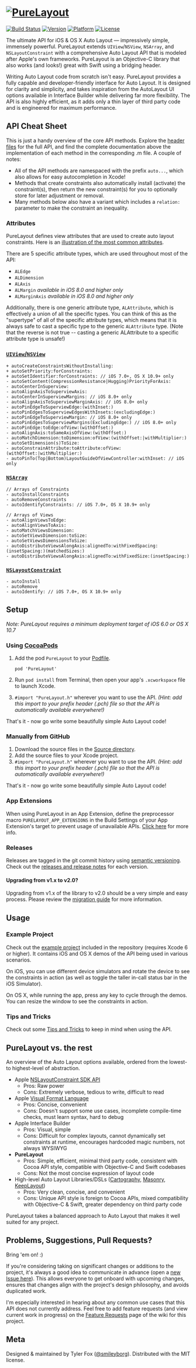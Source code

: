 # [![PureLayout](https://github.com/smileyborg/PureLayout/blob/master/Images/PureLayout.png?raw=true)](#)
[![Build Status](http://img.shields.io/travis/smileyborg/PureLayout.svg?style=flat)](https://travis-ci.org/smileyborg/PureLayout) [![Version](http://img.shields.io/cocoapods/v/PureLayout.svg?style=flat)](http://cocoapods.org/?q=PureLayout) [![Platform](http://img.shields.io/cocoapods/p/PureLayout.svg?style=flat)](http://cocoapods.org/?q=PureLayout) [![License](http://img.shields.io/cocoapods/l/PureLayout.svg?style=flat)](LICENSE)

The ultimate API for iOS & OS X Auto Layout — impressively simple, immensely powerful. PureLayout extends `UIView`/`NSView`, `NSArray`, and `NSLayoutConstraint` with a comprehensive Auto Layout API that is modeled after Apple's own frameworks. PureLayout is an Objective-C library that also works (and looks!) great with Swift using a bridging header.

Writing Auto Layout code from scratch isn't easy. PureLayout provides a fully capable and developer-friendly interface for Auto Layout. It is designed for clarity and simplicity, and takes inspiration from the AutoLayout UI options available in Interface Builder while delivering far more flexibility. The API is also highly efficient, as it adds only a thin layer of third party code and is engineered for maximum performance.

## API Cheat Sheet
This is just a handy overview of the core API methods. Explore the [header files](Source) for the full API, and find the complete documentation above the implementation of each method in the corresponding .m file. A couple of notes:

*	All of the API methods are namespaced with the prefix `auto...`, which also allows for easy autocompletion in Xcode!
*	Methods that create constraints also automatically install (activate) the constraint(s), then return the new constraint(s) for you to optionally store for later adjustment or removal.
*	Many methods below also have a variant which includes a `relation:` parameter to make the constraint an inequality.

### Attributes

PureLayout defines view attributes that are used to create auto layout constraints. Here is an [illustration of the most common attributes](Images/PureLayout-CommonAttributes.png).

There are 5 specific attribute types, which are used throughout most of the API:

* `ALEdge`
* `ALDimension`
* `ALAxis`
* `ALMargin` *available in iOS 8.0 and higher only*
* `ALMarginAxis` *available in iOS 8.0 and higher only*

Additionally, there is one generic attribute type, `ALAttribute`, which is effectively a union of all the specific types. You can think of this as the "supertype" of all of the specific attribute types, which means that it is always safe to cast a specific type to the generic `ALAttribute` type. (Note that the reverse is not true -- casting a generic ALAttribute to a specific attribute type is unsafe!)

### [`UIView`/`NSView`](Source/ALView%2BPureLayout.h)

	+ autoCreateConstraintsWithoutInstalling:
    + autoSetPriority:forConstraints:
	+ autoSetIdentifier:forConstraints: // iOS 7.0+, OS X 10.9+ only
    - autoSetContent(CompressionResistance|Hugging)PriorityForAxis:
    - autoCenterInSuperview:
    - autoAlignAxisToSuperviewAxis:
	- autoCenterInSuperviewMargins: // iOS 8.0+ only
	- autoAlignAxisToSuperviewMarginAxis: // iOS 8.0+ only
    - autoPinEdgeToSuperviewEdge:(withInset:)
    - autoPinEdgesToSuperviewEdgesWithInsets:(excludingEdge:)
	- autoPinEdgeToSuperviewMargin: // iOS 8.0+ only
	- autoPinEdgesToSuperviewMargins(ExcludingEdge:) // iOS 8.0+ only
    - autoPinEdge:toEdge:ofView:(withOffset:)
    - autoAlignAxis:toSameAxisOfView:(withOffset:)
    - autoMatchDimension:toDimension:ofView:(withOffset:|withMultiplier:)
    - autoSetDimension(s)ToSize:
    - autoConstrainAttribute:toAttribute:ofView:(withOffset:|withMultiplier:)
    - autoPinTo(Top|Bottom)LayoutGuideOfViewController:withInset: // iOS only

### [`NSArray`](Source/NSArray%2BPureLayout.h)

	// Arrays of Constraints
	- autoInstallConstraints
    - autoRemoveConstraints
    - autoIdentifyConstraints: // iOS 7.0+, OS X 10.9+ only
	
	// Arrays of Views
    - autoAlignViewsToEdge:
    - autoAlignViewsToAxis:
    - autoMatchViewsDimension:
    - autoSetViewsDimension:toSize:
	- autoSetViewsDimensionsToSize:
    - autoDistributeViewsAlongAxis:alignedTo:withFixedSpacing:(insetSpacing:)(matchedSizes:)
    - autoDistributeViewsAlongAxis:alignedTo:withFixedSize:(insetSpacing:)

### [`NSLayoutConstraint`](Source/NSLayoutConstraint%2BPureLayout.h)

	- autoInstall
    - autoRemove
    - autoIdentify: // iOS 7.0+, OS X 10.9+ only

## Setup
*Note: PureLayout requires a minimum deployment target of iOS 6.0 or OS X 10.7*

### Using [CocoaPods](http://cocoapods.org)
1.	Add the pod `PureLayout` to your [Podfile](http://guides.cocoapods.org/using/the-podfile.html).

    	pod 'PureLayout'

2.	Run `pod install` from Terminal, then open your app's `.xcworkspace` file to launch Xcode.
3.	`#import "PureLayout.h"` wherever you want to use the API. *(Hint: add this import to your prefix header (.pch) file so that the API is automatically available everywhere!)*

That's it - now go write some beautifully simple Auto Layout code!

### Manually from GitHub
1.	Download the source files in the [Source directory](Source).
2.	Add the source files to your Xcode project.
3.	`#import "PureLayout.h"` wherever you want to use the API. *(Hint: add this import to your prefix header (.pch) file so that the API is automatically available everywhere!)*

That's it - now go write some beautifully simple Auto Layout code!

### App Extensions
When using PureLayout in an App Extension, define the preprocessor macro `PURELAYOUT_APP_EXTENSIONS` in the Build Settings of your App Extension's target to prevent usage of unavailable APIs. [Click here](https://github.com/smileyborg/PureLayout/wiki/App-Extensions) for more info.

### Releases
Releases are tagged in the git commit history using [semantic versioning](http://semver.org). Check out the [releases and release notes](https://github.com/smileyborg/PureLayout/releases) for each version.

#### Upgrading from v1.x to v2.0?
Upgrading from v1.x of the library to v2.0 should be a very simple and easy process. Please review the [migration guide](https://github.com/smileyborg/PureLayout/wiki/Migrating-from-PureLayout-v1.x-to-v2.0) for more information.

## Usage
### Example Project
Check out the [example project](Example) included in the repository (requires Xcode 6 or higher). It contains iOS and OS X demos of the API being used in various scenarios.

On iOS, you can use different device simulators and rotate the device to see the constraints in action (as well as toggle the taller in-call status bar in the iOS Simulator).

On OS X, while running the app, press any key to cycle through the demos. You can resize the window to see the constraints in action.

### Tips and Tricks
Check out some [Tips and Tricks](https://github.com/smileyborg/PureLayout/wiki/Tips-and-Tricks) to keep in mind when using the API.

## PureLayout vs. the rest
An overview of the Auto Layout options available, ordered from the lowest- to highest-level of abstraction.

*	Apple [NSLayoutConstraint SDK API](https://developer.apple.com/library/ios/documentation/AppKit/Reference/NSLayoutConstraint_Class/index.html#//apple_ref/occ/clm/NSLayoutConstraint/constraintWithItem:attribute:relatedBy:toItem:attribute:multiplier:constant:)
 	*	Pros: Raw power
	*	Cons: Extremely verbose, tedious to write, difficult to read
*	Apple [Visual Format Language](https://developer.apple.com/library/ios/documentation/UserExperience/Conceptual/AutolayoutPG/VisualFormatLanguage/VisualFormatLanguage.html)
	*	Pros: Concise, convenient
	*	Cons: Doesn't support some use cases, incomplete compile-time checks, must learn syntax, hard to debug
*	Apple Interface Builder
	*	Pros: Visual, simple
	* 	Cons: Difficult for complex layouts, cannot dynamically set constraints at runtime, encourages hardcoded magic numbers, not always WYSIWYG
*	**PureLayout**
	*	Pros: Simple, efficient, minimal third party code, consistent with Cocoa API style, compatible with Objective-C and Swift codebases
	*	Cons: Not the most concise expression of layout code
*	High-level Auto Layout Libraries/DSLs ([Cartography](https://github.com/robb/Cartography), [Masonry](https://github.com/Masonry/Masonry), [KeepLayout](https://github.com/iMartinKiss/KeepLayout))
	*	Pros: Very clean, concise, and convenient 
	*	Cons: Unique API style is foreign to Cocoa APIs, mixed compatibility with Objective-C & Swift, greater dependency on third party code
	
PureLayout takes a balanced approach to Auto Layout that makes it well suited for any project.

## Problems, Suggestions, Pull Requests?
Bring 'em on! :)

If you're considering taking on significant changes or additions to the project, it's always a good idea to communicate in advance (open a [new Issue here](https://github.com/smileyborg/PureLayout/issues/new)). This allows everyone to get onboard with upcoming changes, ensures that changes align with the project's design philosophy, and avoids duplicated work.

I'm especially interested in hearing about any common use cases that this API does not currently address. Feel free to add feature requests (and view current work in progress) on the [Feature Requests](https://github.com/smileyborg/PureLayout/wiki/Feature-Requests) page of the wiki for this project.

## Meta
Designed & maintained by Tyler Fox ([@smileyborg](https://twitter.com/smileyborg)). Distributed with the MIT license.
